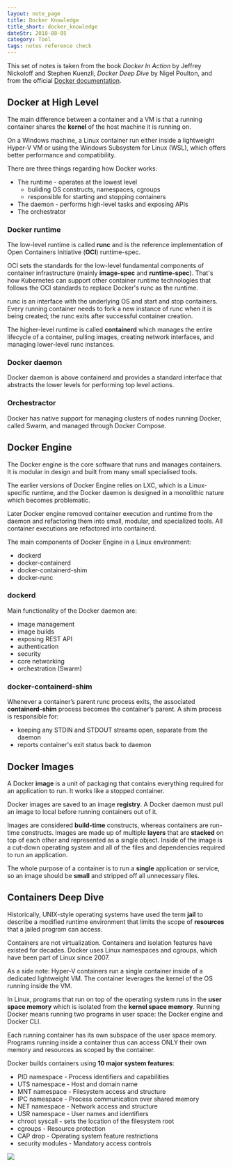 ```yaml
---
layout: note_page
title: Docker Knowledge
title_short: docker_knowledge
dateStr: 2018-08-05
category: Tool
tags: notes reference check
---
```


This set of notes is taken from the book _Docker In Action_ by Jeffrey Nickoloff and Stephen Kuenzli, _Docker Deep Dive_ by Nigel Poulton, and from the official [Docker documentation](https://docs.docker.com).

## Docker at High Level

The main difference between a container and a VM is that a running container shares the **kernel** of the host machine it is running on.

On a Windows machine, a Linux container run either inside a lightweight Hyper-V VM or using the Windows Subsystem for Linux (WSL), which offers better performance and compatibility.

There are three things regarding how Docker works:

- The runtime - operates at the lowest level
    - buliding OS constructs, namespaces, cgroups
    - responsible for starting and stopping containers
- The daemon - performs high-level tasks and exposing APIs
- The orchestrator

### Docker runtime

The low-level runtime is called **runc** and is the reference implementation of Open Containers Initiative (**OCI**) runtime-spec.

OCI sets the standards for the low-level fundamental components of container infrastructure (mainly **image-spec** and **runtime-spec**). That's how Kubernetes can support other container runtime technologies that follows the OCI standards to replace Docker's runc as the runtime.

runc is an interface with the underlying OS and start and stop containers. Every running container needs to fork a new instance of runc when it is being created; the runc exits after successful container creation.

The higher-level runtime is called **containerd** which manages the entire lifecycle of a container, pulling images, creating network interfaces, and managing lower-level runc instances.

### Docker daemon

Docker daemon is above containerd and provides a standard interface that abstracts the lower levels for performing top level actions.

### Orchestractor

Docker has native support for managing clusters of nodes running Docker, called Swarm, and managed through Docker Compose.

## Docker Engine

The Docker engine is the core software that runs and manages containers. It is modular in design and built from many small specialised tools.

The earlier versions of Docker Engine relies on LXC, which is a Linux-specific runtime, and the Docker daemon is designed in a monolithic nature which becomes problematic.

Later Docker engine removed container execution and runtime from the daemon and refactoring them into small, modular, and specialized tools. All container executions are refactored into containerd.

The main components of Docker Engine in a Linux environment:

- dockerd
- docker-containerd
- docker-containerd-shim
- docker-runc

### dockerd

Main functionality of the Docker daemon are:

- image management
- image builds
- exposing REST API
- authentication
- security
- core networking
- orchestration (Swarm)

### docker-containerd-shim

Whenever a container’s parent runc process exits, the associated **containerd-shim** process becomes the container’s parent. A shim process is responsible for:

- keeping any STDIN and STDOUT streams open, separate from the daemon
- reports container's exit status back to daemon

## Docker Images

A Docker **image** is a unit of packaging that contains everything required for an application to run. It works like a stopped container.

Docker images are saved to an image **registry**. A Docker daemon must pull an image to local before running containers out of it.

Images are considered **build-time** constructs, whereas containers are run-time constructs. Images are made up of multiple **layers** that are **stacked** on top of each other and represented as a single object. Inside of the image is a cut-down operating system and all of the files and dependencies required to run an application.

The whole purpose of a container is to run a **single** application or service, so an image should be **small** and stripped off all unnecessary files.

## Containers Deep Dive

Historically, UNIX-style operating systems have used the term **jail** to describe a modified runtime environment that limits the scope of **resources** that a jailed program can access.

Containers are not virtualization. Containers and isolation features have existed for decades. Docker uses Linux namespaces and cgroups, which have been part of Linux since 2007.

As a side note: Hyper-V containers run a single container inside of a dedicated lightweight VM. The container leverages the kernel of the OS running inside the VM.

In Linux, programs that run on top of the operating system runs in the **user space memory** which is isolated from the **kernel space memory**. Running Docker means running two programs in user space: the Docker engine and Docker CLI.

Each running container has its own subspace of the user space memory. Programs running inside a container thus can access ONLY their own memory and resources as scoped by the container.

Docker builds containers using **10 major system features**:

- PID namespace - Process identifiers and capabilities
- UTS namespace - Host and domain name
- MNT namespace - Filesystem access and structure
- IPC namespace - Process communication over shared memory
- NET namespace - Network access and structure
- USR namespace - User names and identifiers
- chroot syscall - sets the location of the filesystem root
- cgroups - Resource protection
- CAP drop - Operating system feature restrictions
- security modules - Mandatory access controls

<img src="https://insights.sei.cmu.edu/media/images/Blog_4_-_3_09252017.original.jpg" />